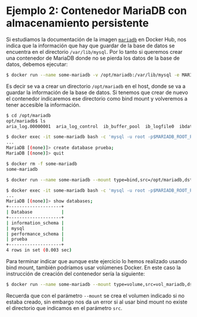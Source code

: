 # Ejemplo 2: Contenedor MariaDB con almacenamiento persistente

Si estudiamos la documentación de la imagen [`mariadb`](https://hub.docker.com/_/mariadb) en Docker Hub, nos indica que la información que hay que guardar de la base de datos se encuentra en el directorio `/var/lib/mysql`. Por lo tanto si queremos crear una contenedor de MariaDB donde no se pierda los datos de la base de datos, debemos ejecutar:

```bash
$ docker run --name some-mariadb -v /opt/mariadb:/var/lib/mysql -e MARIADB_ROOT_PASSWORD=my-secret-pw -d mariadb:10.5
```
Es decir se va a crear un directorio `/opt/mariadb` en el host, donde se va a guardar la información de la base de datos. Si tenemos que crear de nuevo el contenedor indicaremos ese directorio como bind mount y volveremos a tener accesible la información.

```bash
$ cd /opt/mariadb
opt/mariadb$ ls
aria_log.00000001  aria_log_control  ib_buffer_pool  ib_logfile0  ibdata1  ibtmp1  multi-master.info  mysql  performance_schema

$ docker exec -it some-mariadb bash -c 'mysql -u root -p$MARIADB_ROOT_PASSWORD'
...
MariaDB [(none)]> create database prueba;
MariaDB [(none)]> quit

$ docker rm -f some-mariadb 
some-mariadb

$ docker run --name some-mariadb --mount type=bind,src=/opt/mariadb,dst=/var/lib/mysql -e MARIADB_ROOT_PASSWORD=my-secret-pw -d mariadb:10.5

$ docker exec -it some-mariadb bash -c 'mysql -u root -p$MARIADB_ROOT_PASSWORD'
...
MariaDB [(none)]> show databases;
+--------------------+
| Database           |
+--------------------+
| information_schema |
| mysql              |
| performance_schema |
| prueba             |
+--------------------+
4 rows in set (0.003 sec)
```

Para terminar indicar que aunque este ejercicio lo hemos realizado usando bind mount, también podríamos usar volúmenes Docker. En este caso la instrucción de creación del contenedor sería la siguiente:

```bash
$ docker run --name some-mariadb --mount type=volume,src=vol_mariadb,dst=/var/lib/mysql -e MYSQL_ROOT_PASSWORD=my-secret-pw -d mariadb:10.5
```

Recuerda que con el parámetro `--mount` se crea el volumen indicado si no estaba creado, sin embargo nos da un error si al usar bind mount no existe el directorio que indicamos en el parámetro `src`.

